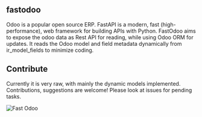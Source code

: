 ## fastodoo
Odoo is a popular open source ERP. FastAPI is a modern, fast (high-performance), web framework for building APIs with Python. FastOdoo aims to expose the odoo data as Rest API
for reading, while using Odoo ORM for updates. It reads the Odoo model and field metadata dynamically from ir_model_fields to minimize coding. 

## Contribute
Currently it is very raw, with mainly the dynamic models implemented. Contributions, suggestions are welcome! Please look at issues for pending tasks. 

![Fast Odoo](https://static.swimlanes.io/0928d6faa52b9064f4e55ad44627c4c9.png)
